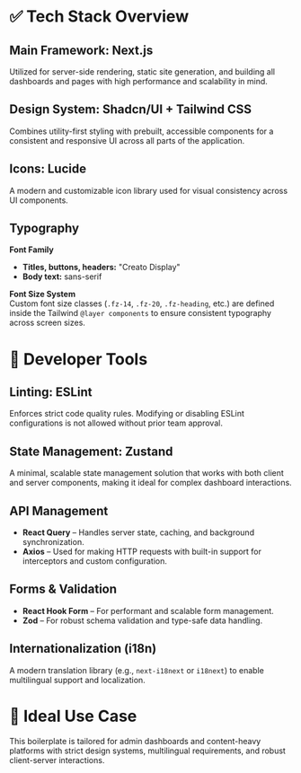 # ✅ Tech Stack Overview

## Main Framework: Next.js
Utilized for server-side rendering, static site generation, and building all dashboards and pages with high performance and scalability in mind.

## Design System: Shadcn/UI + Tailwind CSS
Combines utility-first styling with prebuilt, accessible components for a consistent and responsive UI across all parts of the application.

## Icons: Lucide
A modern and customizable icon library used for visual consistency across UI components.

## Typography

**Font Family**  
- **Titles, buttons, headers:** "Creato Display"  
- **Body text:** sans-serif

**Font Size System**  
Custom font size classes (`.fz-14`, `.fz-20`, `.fz-heading`, etc.) are defined inside the Tailwind `@layer components` to ensure consistent typography across screen sizes.

# 🧠 Developer Tools

## Linting: ESLint
Enforces strict code quality rules. Modifying or disabling ESLint configurations is not allowed without prior team approval.

## State Management: Zustand
A minimal, scalable state management solution that works with both client and server components, making it ideal for complex dashboard interactions.

## API Management
- **React Query** – Handles server state, caching, and background synchronization.  
- **Axios** – Used for making HTTP requests with built-in support for interceptors and custom configuration.

## Forms & Validation
- **React Hook Form** – For performant and scalable form management.  
- **Zod** – For robust schema validation and type-safe data handling.

## Internationalization (i18n)
A modern translation library (e.g., `next-i18next` or `i18next`) to enable multilingual support and localization.

# 🧱 Ideal Use Case
This boilerplate is tailored for admin dashboards and content-heavy platforms with strict design systems, multilingual requirements, and robust client-server interactions.
